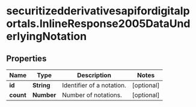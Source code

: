 # securitizedderivativesapifordigitalportals.InlineResponse2005DataUnderlyingNotation

## Properties

Name | Type | Description | Notes
------------ | ------------- | ------------- | -------------
**id** | **String** | Identifier of a notation. | [optional] 
**count** | **Number** | Number of notations. | [optional] 


